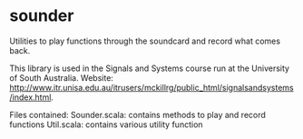 sounder
=======

Utilities to play functions through the soundcard and record what comes back.

This library is used in the Signals and Systems course run at the University of South Australia.  Website:  http://www.itr.unisa.edu.au/itrusers/mckillrg/public_html/signalsandsystems/index.html.

Files contained:
Sounder.scala: contains methods to play and record functions
Util.scala: contains various utility function

